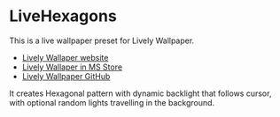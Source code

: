 # LiveHexagons

This is a live wallpaper preset for Lively Wallpaper.
*   [Lively Wallaper website](https://livelywallpapers.net)
*   [Lively Wallaper in MS Store](https://apps.microsoft.com/store/detail/lively-wallpaper/9NTM2QC6QWS7)
*   [Lively Wallpaper GitHub](https://github.com/rocksdanister/lively)


It creates Hexagonal pattern with dynamic backlight that follows cursor, with optional random lights travelling in the background.